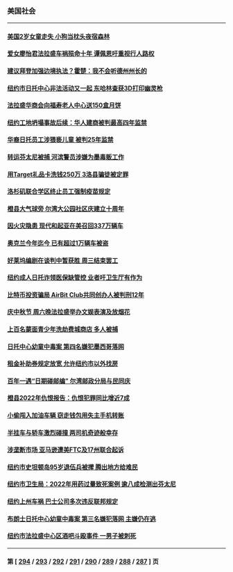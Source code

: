 ### 美国社会
---
#### [美国2岁女童走失 小狗当枕头夜宿森林](../../pages/ncid1078160/n14082865.md) 
#### [爱女廖怡君法拉盛车祸殒命十年 谭佩恩吁重视行人路权](../../pages/ncid1078160/n14082909.md) 
#### [建议拜登加强边境执法？霍楚：我不会听德州州长的](../../pages/ncid1078160/n14082898.md) 
#### [纽约市日托中心非法活动又一起 东哈林查获3D打印幽灵枪](../../pages/ncid1078160/n14082904.md) 
#### [法拉盛华商会向福寿老人中心送150盒月饼](../../pages/ncid1078160/n14082896.md) 
#### [纽约工地坍塌事故后续：华人建商被判最高四年监禁](../../pages/ncid1078160/n14082873.md) 
#### [华裔日托员工涉猥亵儿童 被判25年监禁](../../pages/ncid1078160/n14082870.md) 
#### [转运芬太尼被捕 河滨警员涉嫌为墨毒贩工作](../../pages/ncid1078160/n14082854.md) 
#### [用Target礼品卡洗钱250万 3洛县骗徒被定罪](../../pages/ncid1078160/n14082707.md) 
#### [洛杉矶联合学区终止员工强制疫苗规定](../../pages/ncid1078160/n14082692.md) 
#### [橙县大气球旁 尔湾大公园社区庆建立十周年](../../pages/ncid1078160/n14082656.md) 
#### [因火灾隐患 现代和起亚在美召回337万辆车](../../pages/ncid1078160/n14082532.md) 
#### [奥克兰今年迄今 已有超过1万辆车被盗](../../pages/ncid1078160/n14082323.md) 
#### [好莱坞编剧在谈判中暂获胜 周三结束罢工](../../pages/ncid1078160/n14082151.md) 
#### [纽约成人日托诈领医保缺管控 业者吁卫生厅有作为](../../pages/ncid1078160/n14082129.md) 
#### [比特币投资骗局 AirBit Club共同创办人被判刑12年](../../pages/ncid1078160/n14082075.md) 
#### [庆中秋节 周六晚法拉盛举办文娱表演及放烟花](../../pages/ncid1078160/n14082097.md) 
#### [上百名蒙面青少年洗劫费城商店 多人被捕](../../pages/ncid1078160/n14082089.md) 
#### [日托中心幼童中毒案 第四名嫌犯墨西哥落网](../../pages/ncid1078160/n14082092.md) 
#### [租金补助券规定放宽 允许纽约市以外找房](../../pages/ncid1078160/n14082093.md) 
#### [百年一遇“日期碰邮编” 尔湾邮政分局与民同庆](../../pages/ncid1078160/n14081975.md) 
#### [橙县2022年仇恨报告：仇恨犯罪同比增近7成](../../pages/ncid1078160/n14081906.md) 
#### [小偷闯入加油车辆 窃走钱包用失主手机转账](../../pages/ncid1078160/n14081864.md) 
#### [半挂车与轿车激烈碰撞 两司机奇迹般幸存](../../pages/ncid1078160/n14081427.md) 
#### [涉垄断市场 亚马逊遭美FTC及17州联合起诉](../../pages/ncid1078160/n14081797.md) 
#### [纽约市史坦顿岛95岁退伍兵被撵 腾出地方给难民](../../pages/ncid1078160/n14081316.md) 
#### [纽约市卫生局：2022年用药过量致死案例 逾八成检测出芬太尼](../../pages/ncid1078160/n14081300.md) 
#### [纽约上州车祸 巴士公司多次违反联邦规定](../../pages/ncid1078160/n14081295.md) 
#### [布朗士日托中心幼童中毒案 第三名嫌犯落网 主嫌仍在逃](../../pages/ncid1078160/n14081296.md) 
#### [纽约市法拉盛中心区酒吧斗殴事件 一男子被刺死](../../pages/ncid1078160/n14081307.md) 

---
#### 第 [ [294](./294.md) / [293](./293.md) / [292](./292.md) / [291](./291.md) / [290](./290.md) / [289](./289.md) / [288](./288.md) / [287](./287.md) ] 页
